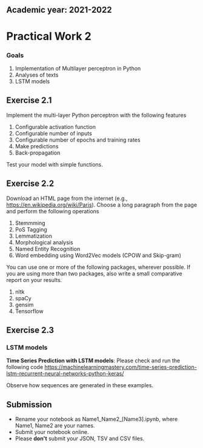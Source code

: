 Academic year: 2021-2022
----------------

# Practical Work 2

### Goals
1.  Implementation of Multilayer perceptron in Python
2. Analyses of texts
3. LSTM models

## Exercise 2.1
Implement the multi-layer Python perceptron with the following features
1. Configurable activation function
2. Configurable number of inputs 
3. Configurable number of epochs and training rates
4. Make predictions
5. Back-propagation

Test your model with simple functions.

## Exercise 2.2

Download an HTML page from the internet (e.g.,
<https://en.wikipedia.org/wiki/Paris>). Choose a long paragraph from the
page and perform the following operations

1.  Stemmming
2.  PoS Tagging
3.  Lemmatization
4.  Morphological analysis
5.  Named Entity Recognition
6.  Word embedding using Word2Vec models (CPOW and Skip-gram)

You can use one or more of the following packages, wherever possible. If
you are using more than two packages, also write a small comparative
report on your results.

1.  nltk
2.  spaCy
3.  gensim
4.  Tensorflow

## Exercise 2.3

### LSTM models

**Time Series Prediction with LSTM models**: Please check and run the
following code
<https://machinelearningmastery.com/time-series-prediction-lstm-recurrent-neural-networks-python-keras/>

Observe how sequences are generated in these examples.

## Submission

-   Rename your notebook as Name1\_Name2\_\[Name3\].ipynb, where Name1,
    Name2 are your names.
-   Submit your notebook online.
-   Please **don\'t** submit your JSON, TSV and CSV files.

